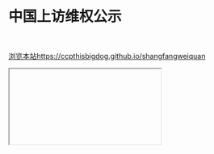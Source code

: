 # 中国上访维权公示

<br />

[浏览本站https://ccpthisbigdog.github.io/shangfangweiquan](https://ccpthisbigdog.github.io/shangfangweiquan/)

<iframe>
height=850
width=90%
src="https://ccpthisdog.org"
frameborder=0
allowfullscreen>
</iframe>